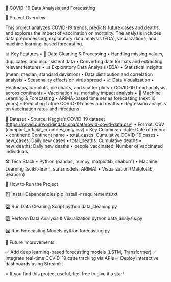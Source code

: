 🦠 COVID-19 Data Analysis and Forecasting

📌 Project Overview

This project analyzes COVID-19 trends, predicts future cases and deaths, and explores the impact of vaccination on mortality. The analysis includes data preprocessing, exploratory data analysis (EDA), visualizations, and machine learning-based forecasting.

📊 Key Features
	•	📂 Data Cleaning & Processing
	•	Handling missing values, duplicates, and inconsistent data
	•	Converting date formats and extracting relevant features
	•	📊 Exploratory Data Analysis (EDA)
	•	Statistical insights (mean, median, standard deviation)
	•	Data distribution and correlation analysis
	•	Seasonality effects on virus spread
	•	📈 Data Visualization
	•	Heatmaps, bar plots, pie charts, and scatter plots
	•	COVID-19 trend analysis across continents
	•	Vaccination vs. mortality impact analysis
	•	🤖 Machine Learning & Forecasting
	•	ARIMA-based time series forecasting (next 10 years)
	•	Predicting future COVID-19 cases and deaths
	•	Regression analysis on vaccination rates and infections

📂 Dataset
	•	Source: Kaggle’s COVID-19 dataset (https://covid.ourworldindata.org/data/owid-covid-data.csv)
	•	Format: CSV (compact_official_countries_only.csv)
	•	Key Columns:
	•	date: Date of record
	•	continent: Continent name
	•	total_cases: Cumulative COVID-19 cases
	•	new_cases: Daily new cases
	•	total_deaths: Cumulative deaths
	•	new_deaths: Daily new deaths
	•	people_vaccinated: Number of vaccinated individuals

🛠️ Tech Stack
	•	Python (pandas, numpy, matplotlib, seaborn)
	•	Machine Learning (scikit-learn, statsmodels, ARIMA)
	•	Visualization (Matplotlib, Seaborn)


 🚀 How to Run the Project

1️⃣ Install Dependencies
pip install -r requirements.txt

2️⃣ Run Data Cleaning Script
python data_cleaning.py

3️⃣ Perform Data Analysis & Visualization
python data_analysis.py

4️⃣ Run Forecasting Models
python forecasting.py

📌 Future Improvements

✅ Add deep learning-based forecasting models (LSTM, Transformer)
✅ Integrate real-time COVID-19 case tracking via APIs
✅ Deploy interactive dashboards using Streamlit

⭐ If you find this project useful, feel free to give it a star!
